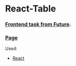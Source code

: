 # React-Table
### [Frontend task from Future](https://github.com/fugr-ru/frontend-javascript-test).
### [Page](https://reacttableyn.herokuapp.com/)

Used:
* [React](https://reactjs.org/)
